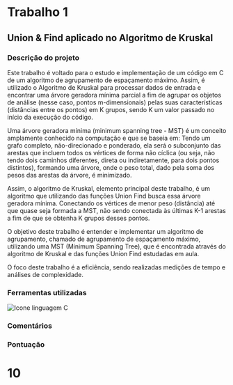 # Trabalho 1
## Union & Find aplicado no Algoritmo de Kruskal

### Descrição do projeto

Este trabalho é voltado para o estudo e implementação de um código em C de um algoritmo de agrupamento de espaçamento máximo. Assim, é utilizado o Algoritmo de Kruskal para processar dados de entrada e encontrar uma árvore geradora mínima parcial a fim de agrupar os objetos de análise (nesse caso, pontos m-dimensionais) pelas suas características (distâncias entre os pontos) em K grupos, sendo K um valor passado no início da execução do código.

Uma árvore geradora mínima (minimum spanning tree - MST) é um conceito amplamente conhecido na computação e que se baseia em: Tendo um grafo completo, não-direcionado e ponderado, ela será o subconjunto das arestas que incluem todos os vértices de forma não cíclica (ou seja, não tendo dois caminhos diferentes, direta ou indiretamente, para dois pontos distintos), formando uma árvore, onde o peso total, dado pela soma dos pesos das arestas da árvore, é minimizado.

Assim, o algoritmo de Kruskal, elemento principal deste trabalho, é um algoritmo que utilizando das funções Union Find busca essa árvore geradora mínima. Conectando os vértices de menor peso (distância) até que quase seja formada a MST, não sendo conectada às últimas K-1 arestas a fim de que se obtenha K grupos desses pontos.


O objetivo deste trabalho é entender e implementar um algoritmo de agrupamento, chamado de agrupamento de espaçamento máximo, utilizando uma MST (Minimum Spanning Tree), que é encontrada através do algoritmo de Kruskal e das funções Union Find estudadas em aula.

O foco deste trabalho é a eficiência, sendo realizadas medições de tempo e análises de complexidade.

### Ferramentas utilizadas

![Icone linguagem C](https://user-images.githubusercontent.com/84464307/192127831-3cbad648-e690-43c5-9772-c6db2d13641c.png)

### Comentários

### Pontuação
# 10

